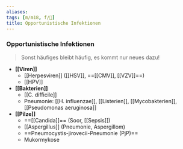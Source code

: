 ```yaml
---
aliases: 
tags: [m/m18, f/🦠]
title: Opportunistische Infektionen
---
```

### Opportunistische Infektionen
> Sonst häufiges bleibt häufig, es kommt nur neues dazu!

- **[[Viren]]**
	- [[Herpesviren]] ([[HSV]], ==[[CMV]], [[VZV]]==)
	- [[HPV]]
- **[[Bakterien]]**
	- [[C. difficile]]
	- Pneumonie: [[H. influenzae]], [[Listerien]], [[Mycobakterien]], [[Pseudomonas aeruginosa]]
- **[[Pilze]]**
	- ==[[Candida]]== (Soor, [[Sepsis]])
	- [[Aspergillus]] (Pneumonie, Aspergillom)
	- ==Pneumocystis-jirovecii-Pneumonie (PjP)==
	- Mukormykose